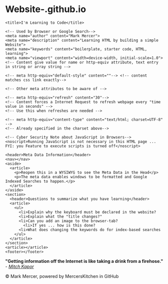 # Website-.github.io
<!DOCTYPE html>

<html lang="en" dir="ltr">

  <head>
    <!-- Used by keyboard -->
    <meta charset="utf-8"> 

    <title>I'm Learning to Code</title>

    <!-- Used by Browser or Google Search-->
    <meta name="author" content="Mark Mercer">
    <meta name="description" content="Learning HTML by building a simple Website">
    <meta name="keywords" content="boilerplate, starter code, HTML, learning">
    <meta name="viewport" content="width=device-width, initial-scale=1.0">
    <!-- Content give value for name or http-equiv attribute, text entry in string or array string -->

    <!-- meta http-equiv="default-style" content=""--> <!-- content matches css link exactly-->

    <!-- Other meta attributes to be aware of -->

    <!-- meta http-equiv="refresh" content="30"-->
    <!-- Content forces a Internet Request to refresh webpage every "time value in seconds" -->
    <!-- Use this when refreshes are needed -->

    <!-- meta http-equiv="content-type" content="text/html; charset=UTF-8" -->
    <!-- Already specified in the charset above-->

    <!-- Cyber Security Note about JavaScript in Browsers-->
    <noscript>Running JavaScript is not necessary in this HTML page ... FYI: you Feature to execute scripts is turned off</noscript>
 

  </head>

  <body>

    <header>Meta Data Information</header>
    <nav></nav>
    <aside>
      <article>
        <p>Reopen this in a WYSIWYG to see the Meta Data in the Head</p>
        <p>The meta data enables windows to be formatted and Google Indexed Searches to happen.</p>
      </article>
    </aside>
    <section>
      <header>Questions to summarize what you have learning</header>
      <article>
        <ul>
          <li>Explain why the keyboard must be declared in the website?
          <li>Explain what the "title changes?"
          <li>Can you add an image to the browser-tab?
            <li>If yes ... how is this done?
          <li>What does changing the keywords do for index-based searches
        </ul>
      </article>
    </section>
    <article></article>
    <footer></footer>

  </body>

  <footer>
    <blockquote cite="https://www.brainyquote.com/quotes/mitch_kapor_163583">
      <!-- Date Accessed 20220919 -->
    </blockquote>
    <p>
      <strong>
        "Getting information off the Internet is like taking a drink from a firehose."
      </strong>
      <em>- <a href="https://www.brainyquote.com/quotes/mitch_kapor_163583" target="_blank">
        Mitch Kapor</a>
      </em>
    </p>
    <p>&copy Mark Mercer, powered by MercersKitchen in GitHub</p>
</footer>

</html>